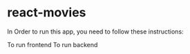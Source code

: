 # react-movies

In Order to run this app, you need to follow these instructions:

To run frontend
To run backend
